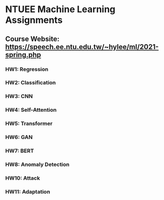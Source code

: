 # NTUEE Machine Learning Assignments
## Course Website: https://speech.ee.ntu.edu.tw/~hylee/ml/2021-spring.php
### HW1: Regression
### HW2: Classification
### HW3: CNN
### HW4: Self-Attention
### HW5: Transformer
### HW6: GAN
### HW7: BERT
### HW8: Anomaly Detection
### HW10: Attack
### HW11: Adaptation
